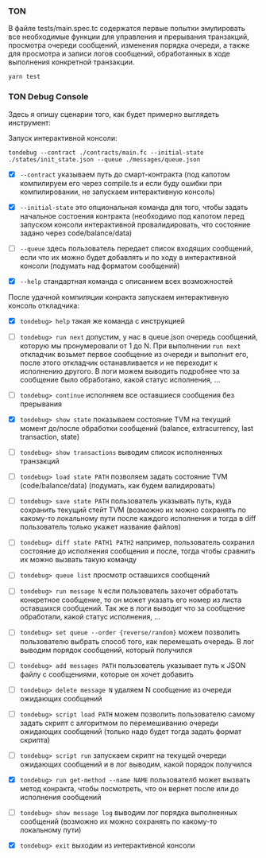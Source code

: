 ### TON

В файле tests/main.spec.tc содержатся первые попытки эмулировать все необходимые функции для управления и прерывания транзакций, просмотра очереди сообщений, изменения порядка очереди, а также для просмотра и записи логов сообщений, обработанных в ходе выполнения конкретной транзакции.

`yarn test`

### TON Debug Console 

Здесь я опишу сценарии того, как будет примерно выглядеть инструмент: 

Запуск интерактивной консоли: 

`tondebug --contract ./contracts/main.fc --initial-state ./states/init_state.json --queue ./messages/queue.json`

- [x] `--contract` указываем путь до смарт-контракта (под капотом компилируем его через compile.ts и если буду ошибки при компилировании, не запускаем интерактивную консоль)

- [x] `--initial-state` это опциональная команда для того, чтобы задать начальное состоения контракта (необходимо под капотом перед запуском консоли интерактивной провалидировать, что состояние задано через code/balance/data)

- [ ] `--queue` здесь пользователь передает список входящих сообщений, если что их можно будет добавлять и по ходу в интерактивной консоли  (подумать над форматом сообщений)

- [x] `--help` стандартная команда с описанием всех возможностей

После удачной компиляции конракта запускаем интерактивную консоль откладчика: 

- [x] `tondebug> help` такая же команда с инструкцией 

- [ ] `tondebug> run next` допустим, у нас в queue.json очередь сообщений, которую мы пронумеровали от 1 до N. При выполнении `run next` откладчик возьмет первое сообщение из очереди и выполнит его, после этого откладчик останавливается и не переходит к исполнению другого. В логи можем выводить подробнее что за сообщение было обработано, какой статус исполнения, ...

- [ ] `tondebug> continue` исполняем все оставшиеся сообщения без прерывания

- [x] `tondebug> show state` показываем состояние TVM на текущий момент до/после обработки сообщений (balance, extracurrency, last transaction, state)

- [ ] `tondebug> show transactions` выводим список исполненных транзакций

- [ ] `tondebug> load state PATH` позволяем задать состояние TVM (сode/balance/data) (подумать, как будем валидировать)

- [ ] `tondebug> save state PATH` пользователь указывать путь, куда сохранить текущий стейт TVM (возможно их можно сохранять по какому-то локальному пути после каждого исполнения и тогда в diff пользователь только укажет название файлов)

- [ ] `tondebug> diff state PATH1 PATH2` например, пользователь сохранил состояние до исполнения сообщения и после, тогда чтобы сравнить их можно вызвать такую команду

- [ ] `tondebug> queue list` просмотр оставшихся сообщений

- [ ] `tondebug> run message N` если пользователь захочет обработать конкретное сообщение, то он может указать его номер из листа оставшихся сообщений. Так же в логи выводит что за сообщение обработали, какой статус исполнения, ...

- [ ] `tondebug> set queue --order {reverse/random}` можем позволить пользователю выбрать способ того, как перемешать очередь. В лог выводим порядок сообщений, который получился

- [ ] `tondebug> add messages PATH` пользователь указывает путь к JSON файлу с сообщениями, которые он хочет добавить

- [ ] `tondebug> delete message N` удаляем N сообщение из очереди ожидающих сообщений

- [ ] `tondebug> script load PATH` можем позволить пользователю самому задать скрипт с алгоритмом по перемешиванию очереди ожидающих сообщений (только надо будет тогда задать формат скрипта)

- [ ] `tondebug> script run` запускаем скрипт на текущей очереди ожидающих сообщений и в лог выводим, какой порядок получился

- [x] `tondebug> run get-method --name NAME` пользователб может вызвать метод конракта, чтобы посмотреть, что он вернет после или до исполнения сообщений

- [ ] `tondebug> show message log` выводим лог порядка выполненных сообщений (возможно их можно сохранять по какому-то локальному пути)

- [x] `tondebug> exit` выходим из интерактивной консоли
